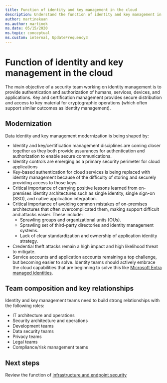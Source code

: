 ```yaml
---
title: Function of identity and key management in the cloud
description: Understand the function of identity and key management in the cloud.
author: martinekuan
ms.author: martinek
ms.date: 05/15/2020
ms.topic: conceptual
ms.custom: internal, UpdateFrequency3
---
```


# Function of identity and key management in the cloud

The main objective of a security team working on identity management is to provide authentication and authorization of humans, services, devices, and applications. Key and certification management provides secure distribution and access to key material for cryptographic operations (which often support similar outcomes as identity management).

## Modernization

Data identity and key management modernization is being shaped by:

- Identity and key/certification management disciplines are coming closer together as they both provide assurances for authentication and authorization to enable secure communications.
- Identity controls are emerging as a primary security perimeter for cloud applications
- Key-based authentication for cloud services is being replaced with identity management because of the difficulty of storing and securely providing access to those keys.
- Critical importance of carrying positive lessons learned from on-premises identity architectures such as single identity, single sign-on (SSO), and native application integration.
- Critical importance of avoiding common mistakes of on-premises architectures that often overcomplicated them, making support difficult and attacks easier. These include:
  - Sprawling groups and organizational units (OUs).
  - Sprawling set of third-party directories and identity management systems.
  - Lack of clear standardization and ownership of application identity strategy.
- Credential theft attacks remain a high impact and high likelihood threat to mitigate.
- Service accounts and application accounts remaining a top challenge, but becoming easier to solve. Identity teams should actively embrace the cloud capabilities that are beginning to solve this like [Microsoft Entra managed identities](/azure/active-directory/managed-identities-azure-resources/overview).

## Team composition and key relationships

Identity and key management teams need to build strong relationships with the following roles:

- IT architecture and operations
- Security architecture and operations
- Development teams
- Data security teams
- Privacy teams
- Legal teams
- Compliance/risk management teams

## Next steps

Review the function of [infrastructure and endpoint security](./cloud-security-infrastructure-endpoint.md)

